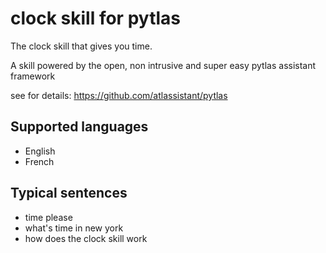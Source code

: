 clock skill for pytlas
======================
The clock skill that gives you time.

A skill powered by the open, non intrusive and super easy  pytlas assistant framework 

see for details: https://github.com/atlassistant/pytlas

Supported languages
-------------------
- English
- French

Typical sentences
-----------------
- time please
- what's time in new york
- how does the clock skill work

